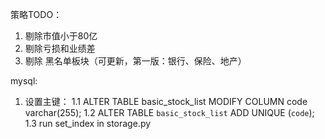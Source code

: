策略TODO：
1. 剔除市值小于80亿
2. 剔除亏损和业绩差
3. 剔除 黑名单板块（可更新，第一版：银行、保险、地产）

mysql:
1. 设置主键：
1.1 ALTER TABLE basic_stock_list MODIFY COLUMN code varchar(255);
1.2 ALTER TABLE `basic_stock_list` ADD UNIQUE (`code`);
1.3 run set_index in storage.py

